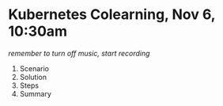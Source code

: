 # Kubernetes Colearning, Nov 6, 10:30am

*remember to turn off music, start recording*

1. Scenario
2. Solution
3. Steps
4. Summary

